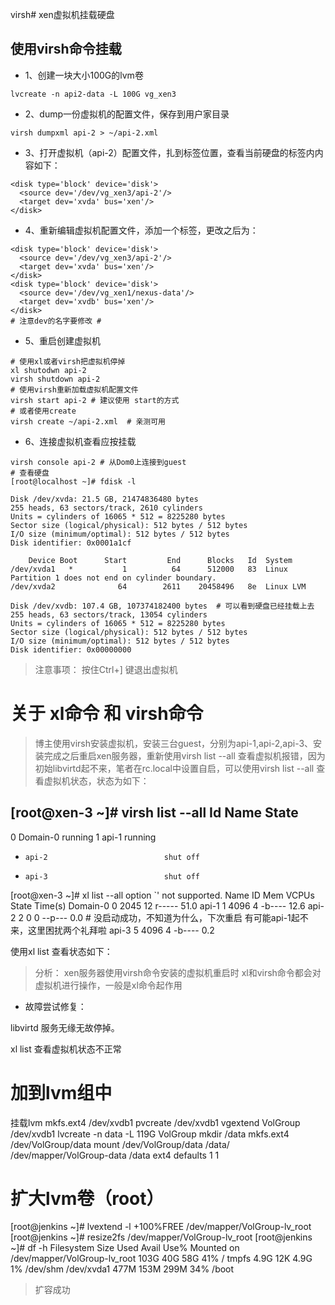 virsh# xen虚拟机挂载硬盘

## 使用virsh命令挂载

- 1、创建一块大小100G的lvm卷

```
lvcreate -n api2-data -L 100G vg_xen3
```

- 2、dump一份虚拟机的配置文件，保存到用户家目录

```
virsh dumpxml api-2 > ~/api-2.xml
```

- 3、打开虚拟机（api-2）配置文件，扎到<disk>标签位置，查看当前硬盘的标签内内容如下：

```
<disk type='block' device='disk'>
  <source dev='/dev/vg_xen3/api-2'/>
  <target dev='xvda' bus='xen'/>
</disk>
```

- 4、重新编辑虚拟机配置文件，添加一个<disk>标签，更改之后为：

```
<disk type='block' device='disk'>
  <source dev='/dev/vg_xen3/api-2'/>
  <target dev='xvda' bus='xen'/>
</disk>
<disk type='block' device='disk'>
  <source dev='/dev/vg_xen1/nexus-data'/>
  <target dev='xvdb' bus='xen'/>
</disk>
# 注意dev的名字要修改 #
```

- 5、重启创建虚拟机

```
# 使用xl或者virsh把虚拟机停掉
xl shutodwn api-2
virsh shutdown api-2
# 使用virsh重新加载虚拟机配置文件
virsh start api-2 # 建议使用 start的方式
# 或者使用create
virsh create ~/api-2.xml  # 亲测可用
```

- 6、连接虚拟机查看应按挂载

```
virsh console api-2 # 从Dom0上连接到guest
# 查看硬盘
[root@localhost ~]# fdisk -l

Disk /dev/xvda: 21.5 GB, 21474836480 bytes
255 heads, 63 sectors/track, 2610 cylinders
Units = cylinders of 16065 * 512 = 8225280 bytes
Sector size (logical/physical): 512 bytes / 512 bytes
I/O size (minimum/optimal): 512 bytes / 512 bytes
Disk identifier: 0x0001a1cf

    Device Boot      Start         End      Blocks   Id  System
/dev/xvda1   *           1          64      512000   83  Linux
Partition 1 does not end on cylinder boundary.
/dev/xvda2              64        2611    20458496   8e  Linux LVM

Disk /dev/xvdb: 107.4 GB, 107374182400 bytes  # 可以看到硬盘已经挂载上去
255 heads, 63 sectors/track, 13054 cylinders
Units = cylinders of 16065 * 512 = 8225280 bytes
Sector size (logical/physical): 512 bytes / 512 bytes
I/O size (minimum/optimal): 512 bytes / 512 bytes
Disk identifier: 0x00000000
```

> 注意事项： 按住Ctrl+] 键退出虚拟机

# 关于 xl命令 和 virsh命令

> 博主使用virsh安装虚拟机，安装三台guest，分别为api-1,api-2,api-3、安装完成之后重启xen服务器，重新使用virsh list --all 查看虚拟机报错，因为初始libvirtd起不来，笔者在rc.local中设置自启，可以使用virsh list --all 查看虚拟机状态，状态为如下：

[root@xen-3 ~]# virsh list --all
 Id    Name                           State
----------------------------------------------------
 0     Domain-0                       running
 1     api-1                          running
 -     api-2                          shut off
 -     api-3                          shut off

[root@xen-3 ~]# xl list --all
option `' not supported.
Name                                        ID   Mem VCPUs	State	Time(s)
Domain-0                                     0  2045    12     r-----      51.0
api-1                                        1  4096     4     -b----      12.6
api-2                                        2     0     0     --p---       0.0   # 没启动成功，不知道为什么，下次重启 有可能api-1起不来，这里困扰两个礼拜啦
api-3                                        5  4096     4     -b----       0.2

使用xl list 查看状态如下：

> 分析： xen服务器使用virsh命令安装的虚拟机重启时 xl和virsh命令都会对虚拟机进行操作，一般是xl命令起作用

- 故障尝试修复：

libvirtd 服务无缘无故停掉。

xl list 查看虚拟机状态不正常

# 加到lvm组中

挂载lvm
mkfs.ext4 /dev/xvdb1
pvcreate /dev/xvdb1
vgextend VolGroup /dev/xvdb1
lvcreate -n data -L 119G VolGroup
mkdir /data
mkfs.ext4 /dev/VolGroup/data
mount /dev/VolGroup/data  /data/
/dev/mapper/VolGroup-data    /data                   ext4    defaults        1 1

# 扩大lvm卷（root）
[root@jenkins ~]# lvextend -l +100%FREE /dev/mapper/VolGroup-lv_root
[root@jenkins ~]# resize2fs /dev/mapper/VolGroup-lv_root
[root@jenkins ~]# df -h
Filesystem            Size  Used Avail Use% Mounted on
/dev/mapper/VolGroup-lv_root
                      103G   40G   58G  41% /
tmpfs                 4.9G   12K  4.9G   1% /dev/shm
/dev/xvda1            477M  153M  299M  34% /boot

> 扩容成功
